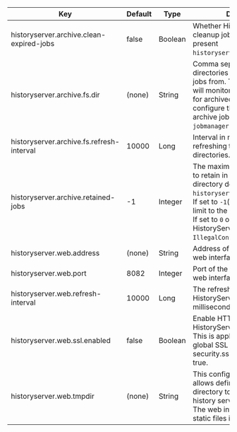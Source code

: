 | Key | Default | Type | Description |
|-----|---------|------|-------------|
| historyserver.archive.clean-expired-jobs | false | Boolean | Whether HistoryServer should cleanup jobs that are no longer present `historyserver.archive.fs.dir`. |
| historyserver.archive.fs.dir | (none) | String | Comma separated list of directories to fetch archived jobs from. The history server will monitor these directories for archived jobs. You can configure the JobManager to archive jobs to a directory via `jobmanager.archive.fs.dir`. |
| historyserver.archive.fs.refresh-interval | 10000 | Long | Interval in milliseconds for refreshing the archived job directories. |
| historyserver.archive.retained-jobs | -1 | Integer | The maximum number of jobs to retain in each archive directory defined by `historyserver.archive.fs.dir`. If set to `-1`(default), there is no limit to the number of archives. If set to `0` or less than `-1` HistoryServer will throw an `IllegalConfigurationException`.  |
| historyserver.web.address | (none) | String | Address of the HistoryServer's web interface. |
| historyserver.web.port | 8082 | Integer | Port of the HistoryServers's web interface. |
| historyserver.web.refresh-interval | 10000 | Long | The refresh interval for the HistoryServer web-frontend in milliseconds. |
| historyserver.web.ssl.enabled | false | Boolean | Enable HTTPs access to the HistoryServer web frontend. This is applicable only when the global SSL flag security.ssl.enabled is set to true. |
| historyserver.web.tmpdir | (none) | String | This configuration parameter allows defining the Flink web directory to be used by the history server web interface. The web interface will copy its static files into the directory. |
